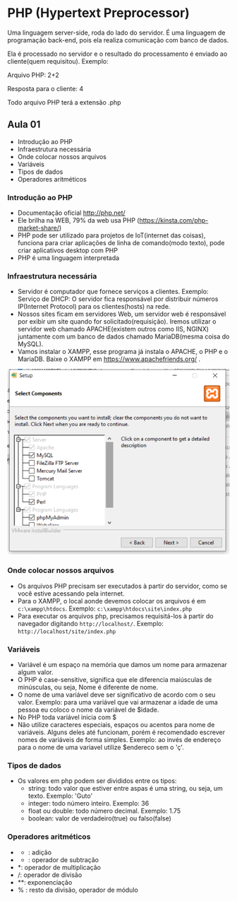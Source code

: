 # PHP (Hypertext Preprocessor)
Uma linguagem server-side, roda do lado do servidor. É uma linguagem de programação back-end, pois ela realiza comunicação com banco de dados. 

Ela é processado no servidor e o resultado do processamento é enviado ao cliente(quem requisitou). Exemplo:

Arquivo PHP: 2+2

Resposta para o cliente: 4

Todo arquivo PHP terá a extensão .php

## Aula 01
 - Introdução ao PHP
 - Infraestrutura necessária
 - Onde colocar nossos arquivos
 - Variáveis
 - Tipos de dados
 - Operadores aritméticos

### Introdução ao PHP
- Documentação oficial http://php.net/
- Ele brilha na WEB, 79% da web usa PHP (https://kinsta.com/php-market-share/)
- PHP pode ser utilizado para projetos de IoT(internet das coisas), funciona para criar aplicações de linha de comando(modo texto), pode criar aplicativos desktop com PHP
- PHP é uma linguagem interpretada

### Infraestrutura necessária
- Servidor é computador que fornece serviços a clientes. Exemplo: Serviço de DHCP: O servidor fica responsável por distribuir números IP(Internet Protocol) para os clientes(hosts) na rede.
- Nossos sites ficam em servidores Web, um servidor web é responsável por exibir um site quando for solicitado(requisição). Iremos utilizar o servidor web chamado APACHE(existem outros como IIS, NGINX) juntamente com um banco de dados chamado MariaDB(mesma coisa do MySQL). 
- Vamos instalar o XAMPP, esse programa já instala o APACHE, o PHP e o MariaDB. Baixe o XAMPP em https://www.apachefriends.org/ . 

![](xampp.PNG)

### Onde colocar nossos arquivos
- Os arquivos PHP precisam ser executados à partir do servidor, como se você estive acessando pela internet.
- Para o XAMPP, o local aonde devemos colocar os arquivos é em `c:\xampp\htdocs`. Exemplo: `c:\xampp\htdocs\site\index.php`
- Para executar os arquivos php, precisamos requisitá-los à partir do navegador digitando `http://localhost/`. Exemplo: `http://localhost/site/index.php`

### Variáveis
- Variável é um espaço na memória que damos um nome para armazenar algum valor.
- O PHP é case-sensitive, significa que ele diferencia maiúsculas de minúsculas, ou seja, Nome é diferente de nome.
- O nome de uma variável deve ser significativo de acordo com o seu valor. Exemplo: para uma variável que vai armazenar a idade de uma pessoa eu coloco o nome da variável de $idade. 
- No PHP toda variável inicia com $
- Não utilize caracteres especiais, espaços ou acentos para nome de variáveis. Alguns deles até funcionam, porém é recomendado escrever nomes de variáveis de forma simples. Exemplo: ao invés de endereço para o nome de uma variavel utilize $endereco sem o 'ç'.


### Tipos de dados
- Os valores em php podem ser divididos entre os tipos:
    - string: todo valor que estiver entre aspas é uma string, ou seja, um texto. Exemplo: 'Guto'
    - integer: todo número inteiro. Exemplo: 36
    - float ou double: todo número decimal. Exemplo: 1.75
    - boolean: valor de verdadeiro(true) ou falso(false)

### Operadores aritméticos
- + : adição
- - : operador de subtração
- *: operador de multiplicação
- /: operador de divisão
- **: exponenciação
- % : resto da divisão, operador de módulo